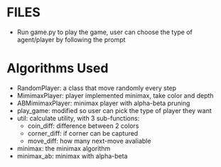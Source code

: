 # FILES #
- Run game.py to play the game, user can choose the type of agent/player by following the prompt

# Algorithms Used #
- RandomPlayer: a class that move randomly every step
- MimimaxPlayer: player implemented minimax, take color and depth
- ABMimimaxPlayer: minimax player with alpha-beta pruning
- play_game: modified so user can pick the type of player they want
- util: calculate utility, with 3 sub-functions:
    - coin_diff: difference between 2 colors
    - corner_diff: if corner can be captured
    - move_diff: how many next-move avaliable
- minimax: the minimax algorithm
- minimax_ab: minimax with alpha-beta